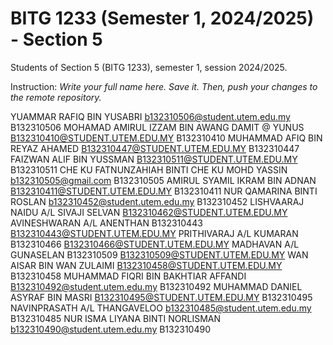 # BITG 1233 (Semester 1, 2024/2025) - Section 5
Students of Section 5 (BITG 1233), semester 1, session 2024/2025.

Instruction: _Write your full name here. Save it. Then, push your changes to the remote repository._ 


YUAMMAR RAFIQ BIN YUSABRI b132310506@student.utem.edu.my B132310506 
MOHAMAD AMIRUL IZZAM BIN AWANG DAMIT @ YUNUS B132310410@STUDENT.UTEM.EDU.MY B132310410 
MUHAMMAD AFIQ BIN REYAZ AHAMED B132310447@STUDENT.UTEM.EDU.MY B132310447
FAIZWAN ALIF BIN YUSSMAN B132310511@STUDENT.UTEM.EDU.MY B132310511
CHE KU FATNUNZAHIAH BINTI CHE KU MOHD YASSIN b132310505@gmail.com B132310505
AMIRUL SYAMIL IKRAM BIN ADNAN B132310411@STUDENT.UTEM.EDU.MY B132310411
NUR QAMARINA BINTI ROSLAN b132310452@student.utem.edu.my B132310452
LISHVAARAJ NAIDU A/L SIVAJI SELVAN B132310462@STUDENT.UTEM.EDU.MY
AVINESHWARAN A/L ANENTHAN B132310443 B132310443@STUDENT.UTEM.EDU.MY
PRITHIVARAJ A/L KUMARAN B132310466 B132310466@STUDENT.UTEM.EDU.MY
MADHAVAN A/L GUNASELAN B132310509 B132310509@STUDENT.UTEM.EDU.MY
WAN AISAR BIN WAN ZULAIMI B132310458@STUDENT.UTEM.EDU.MY B132310458
MUHAMMAD FIQRI BIN BAKHTIAR AFFANDI B132310492@student.utem.edu.my B132310492
MUHAMMAD DANIEL ASYRAF BIN MASRI B132310495@STUDENT.UTEM.EDU.MY B132310495
NAVINPRASATH A/L THANGAVELOO b132310485@student.utem.edu.my B132310485
NUR ISMA LIYANA BINTI NORLISMAN b132310490@student.utem.edu.my B132310490

